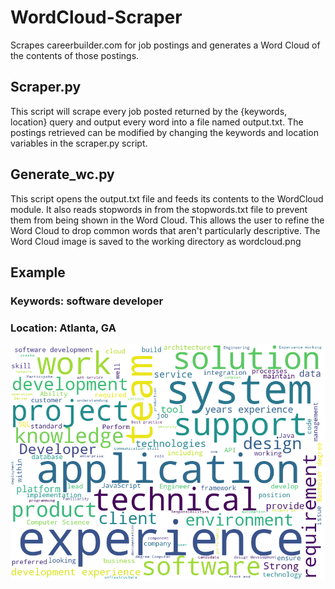 # WordCloud-Scraper
Scrapes careerbuilder.com for job postings and generates a Word Cloud of the contents of those postings. 

## Scraper.py
This script will scrape every job posted returned by the {keywords, location} query and output every word into a file
named output.txt. The postings retrieved can be modified by changing the keywords and location variables in the scraper.py script.

## Generate_wc.py
This script opens the output.txt file and feeds its contents to the WordCloud module. 
It also reads stopwords in from the stopwords.txt file to prevent them from being shown in the Word Cloud. This allows the user to refine the Word Cloud to drop common words that aren't particularly descriptive. 
The Word Cloud image is saved to the working directory as wordcloud.png

## Example
### Keywords: software developer
### Location: Atlanta, GA

<p align="center">
  <img src="wordcloud.png">
</p>
